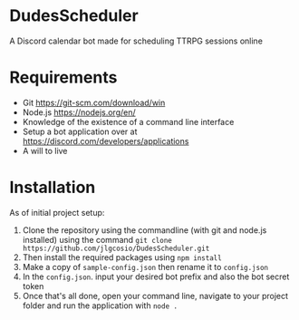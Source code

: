 # DudesScheduler
A Discord calendar bot made for scheduling TTRPG sessions online

# Requirements
- Git <https://git-scm.com/download/win>
- Node.js <https://nodejs.org/en/>
- Knowledge of the existence of a command line interface
- Setup a bot application over at <https://discord.com/developers/applications>
- A will to live
# Installation

As of initial project setup:
1. Clone the repository using the commandline (with git and node.js installed) using the command `git clone https://github.com/jlgcosio/DudesScheduler.git`
2. Then install the required packages using `npm install`
3. Make a copy of `sample-config.json` then rename it to `config.json`
4. In the `config.json`. input your desired bot prefix and also the bot secret token
5. Once that's all done, open your command line, navigate to your project folder and run the application with `node .`